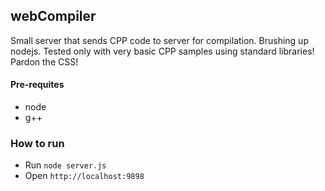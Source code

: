 ## webCompiler

Small server that sends CPP code to server for compilation. Brushing up nodejs. Tested only with very basic CPP samples using standard libraries! Pardon the CSS!

#### Pre-requites
- node
- g++

### How to run
- Run `node server.js`
- Open `http://localhost:9898`